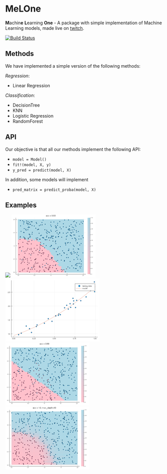 # MeLOne

**M**achin**e** **L**earning **One** - A package with simple implementation of Machine Learning models, made live on [twitch](https://twitch.tv/abelsiqueira).

[![Build Status](https://travis-ci.org/CiDAMO/MeLOne.jl.svg?branch=master)](https://travis-ci.org/CiDAMO/MeLOne.jl)

## Methods

We have implemented a simple version of the following methods:

*Regression*:
- Linear Regression

*Classification*:
- DecisionTree
- KNN
- Logistic Regression
- RandomForest

## API

Our objective is that all our methods implement the following API:

- `model = Model()`
- `fit!(model, X, y)`
- `y_pred = predict(model, X)`

In addition, some models will implement

- `pred_matrix = predict_proba(model, X)`

## Examples

<img src="example/decision-regression.png" height="200">
<img src="example/knnclassifier.png" height="200">
<img src="example/linear-regression.png" height="200">
<img src="example/logistic-regression.png" height="200">
<img src="example/random-forest-5.png" height="200">
